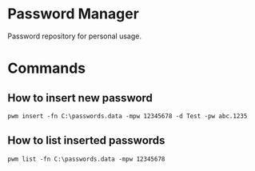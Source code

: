# Password Manager

Password repository for personal usage.

# Commands

## How to insert new password

```console
pwm insert -fn C:\passwords.data -mpw 12345678 -d Test -pw abc.1235
```

## How to list inserted passwords

```console
pwm list -fn C:\passwords.data -mpw 12345678
```
